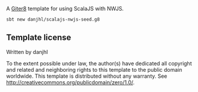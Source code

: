 A [Giter8][g8] template for using ScalaJS with NWJS.

```
sbt new danjhl/scalajs-nwjs-seed.g8
```

Template license
----------------
Written by danjhl

To the extent possible under law, the author(s) have dedicated all copyright and related
and neighboring rights to this template to the public domain worldwide.
This template is distributed without any warranty. See <http://creativecommons.org/publicdomain/zero/1.0/>.

[g8]: http://www.foundweekends.org/giter8/